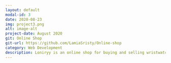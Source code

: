 ```yaml
---
layout: default
modal-id: 3
date: 2020-08-23
img: project3.png
alt: image-alt
project-date: August 2020
git: Online Shop
git-url: https://github.com/LamiaSristy/Online-shop
category: Web Development
description: Loniryy is an online shop for buying and selling wristwatches. This is the perfect place for purchasing fashionable watches as well as refurbished ones. The website was originally designed by following an online shop for electronics designed by Mohammed Awad on Behance. Built-with- HTML5, SASS, Bootstrap4.
---
```

